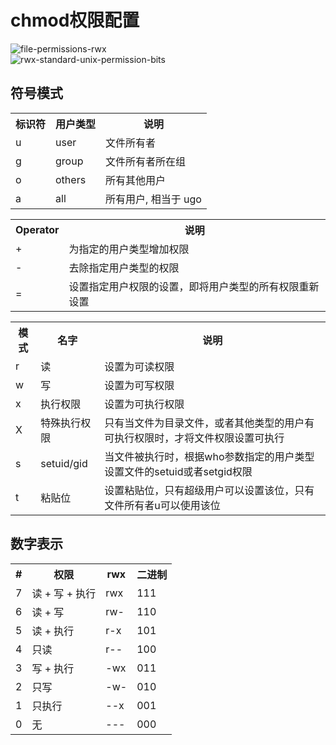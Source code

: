 # chmod权限配置

![file-permissions-rwx](https://github.com/user-attachments/assets/d37ff0df-afe3-4369-b2fa-7d7c5dc6fc77)  
![rwx-standard-unix-permission-bits](https://github.com/user-attachments/assets/e88795b4-c720-4938-b794-0deba810df4d)  

## 符号模式
<table>
  <tr>
    <th>标识符</th>
    <th>用户类型</th>
    <th>说明</th>
  </tr>
  <tr>
    <td>u</td>
    <td>user</td>
    <td>文件所有者</td>
  </tr>
  <tr>
    <td>g</td>
    <td>group</td>
    <td>文件所有者所在组</td>
  </tr>
  <tr>
    <td>o</td>
    <td>others</td>
    <td>所有其他用户</td>
  </tr>
  <tr>
    <td>a</td>
    <td>all</td>
    <td>所有用户, 相当于 ugo</td>
  </tr>
</table>


<table>
  <tr>
    <th>Operator</th>
    <th>说明</th>
  </tr>
  <tr>
    <td>+</td>
    <td>为指定的用户类型增加权限</td>
  </tr>
  <tr>
    <td>-</td>
    <td>去除指定用户类型的权限</td>
  </tr>
  <tr>
    <td>=</td>
    <td>设置指定用户权限的设置，即将用户类型的所有权限重新设置</td>
  </tr>
</table>


<table>
  <tr>
    <th>模式</th>
    <th>名字</th>
    <th>说明</th>
  </tr>
  <tr>
    <td>r</td>
    <td>读</td>
    <td>设置为可读权限</td>
  </tr>
  <tr>
    <td>w</td>
    <td>写</td>
    <td>设置为可写权限</td>
  </tr>
  <tr>
    <td>x</td>
    <td>执行权限</td>
    <td>设置为可执行权限</td>
  </tr>
  <tr>
    <td>X</td>
    <td>特殊执行权限</td>
    <td>只有当文件为目录文件，或者其他类型的用户有可执行权限时，才将文件权限设置可执行</td>
  </tr>
  <tr>
    <td>s</td>
    <td>setuid/gid</td>
    <td>当文件被执行时，根据who参数指定的用户类型设置文件的setuid或者setgid权限</td>
  </tr>
  <tr>
    <td>t</td>
    <td>粘贴位</td>
    <td>设置粘贴位，只有超级用户可以设置该位，只有文件所有者u可以使用该位</td>
  </tr>
</table>


## 数字表示
<table>
  <tr>
    <th>#</th>
    <th>权限</th>
    <th>rwx</th>
    <th>二进制</th>
  </tr>
  <tr>
    <td>7</td>
    <td>读 + 写 + 执行</td>
    <td>rwx</td>
    <td>111</td>
  </tr>
  <tr>
    <td>6</td>
    <td>读 + 写</td>
    <td>rw-</td>
    <td>110</td>
  </tr>
  <tr>
    <td>5</td>
    <td>读 + 执行</td>
    <td>r-x</td>
    <td>101</td>
  </tr>
  <tr>
    <td>4</td>
    <td>只读</td>
    <td>r--</td>
    <td>100</td>
  </tr>
  <tr>
    <td>3</td>
    <td>写 + 执行</td>
    <td>-wx</td>
    <td>011</td>
  </tr>
  <tr>
    <td>2</td>
    <td>只写</td>
    <td>-w-</td>
    <td>010</td>
  </tr>
  <tr>
    <td>1</td>
    <td>只执行</td>
    <td>--x</td>
    <td>001</td>
  </tr>
  <tr>
    <td>0</td>
    <td>无</td>
    <td>---</td>
    <td>000</td>
  </tr>
</table>
